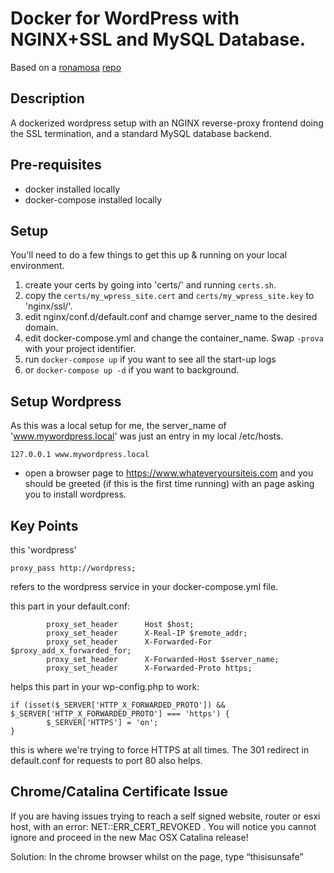 # Docker for WordPress with NGINX+SSL and MySQL Database.

Based on a [ronamosa](https://github.com/ronamosa/) [repo](https://github.com/ronamosa/docker-wordpress-nginx-ssl-mysql)

## Description
A dockerized wordpress setup with an NGINX reverse-proxy frontend doing the SSL termination, and a standard MySQL database backend.

## Pre-requisites
* docker installed locally
* docker-compose installed locally

## Setup
You'll need to do a few things to get this up & running on your local environment.

1. create your certs by going into 'certs/' and running `certs.sh`.
2. copy the `certs/my_wpress_site.cert` and `certs/my_wpress_site.key` to 'nginx/ssl/'.
3. edit nginx/conf.d/default.conf and chamge server_name to the desired domain.
4. edit docker-compose.yml and change the container_name. Swap `-prova` with your project identifier. 
5. run `docker-compose up` if you want to see all the start-up logs
6. or `docker-compose up -d` if you want to background.

## Setup Wordpress
As this was a local setup for me, the server_name of 'www.mywordpress.local' was just an entry in my local /etc/hosts.
```
127.0.0.1 www.mywordpress.local
```

* open a browser page to https://www.whateveryoursiteis.com and you should be greeted (if this is the first time running) with an page asking you to install wordpress.

## Key Points

this 'wordpress'
```
proxy_pass http://wordpress;
```
refers to the wordpress service in your docker-compose.yml file.

this part in your default.conf:
```
        proxy_set_header      Host $host;
        proxy_set_header      X-Real-IP $remote_addr;
        proxy_set_header      X-Forwarded-For $proxy_add_x_forwarded_for;
        proxy_set_header      X-Forwarded-Host $server_name;
        proxy_set_header      X-Forwarded-Proto https;

```
helps this part in your wp-config.php to work:
```
if (isset($_SERVER['HTTP_X_FORWARDED_PROTO']) && $_SERVER['HTTP_X_FORWARDED_PROTO'] === 'https') {
        $_SERVER['HTTPS'] = 'on';
}
```
this is where we're trying to force HTTPS at all times. The 301 redirect in default.conf for requests to port 80 also helps.

## Chrome/Catalina Certificate Issue
If you are having issues trying to reach a self signed website, router or esxi host, with an error:  NET::ERR_CERT_REVOKED . You will notice you cannot ignore and proceed in the new Mac OSX Catalina release!

Solution: In the chrome browser whilst on the page, type “thisisunsafe”
